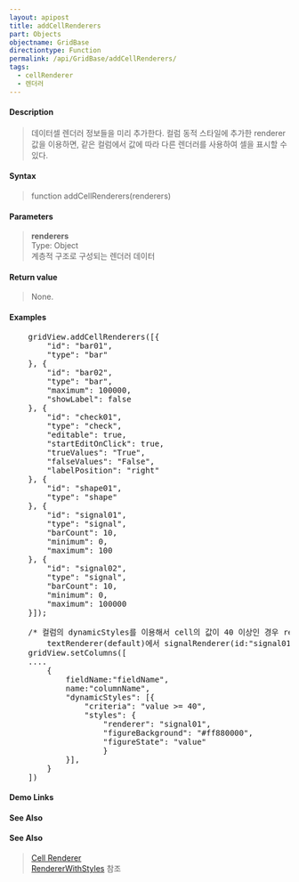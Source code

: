 ```yaml
---
layout: apipost
title: addCellRenderers
part: Objects
objectname: GridBase
directiontype: Function
permalink: /api/GridBase/addCellRenderers/
tags:
  - cellRenderer
  - 렌더러
---
```



#### Description

> 데이터셀 렌더러 정보들을 미리 추가한다.
> 컬럼 동적 스타일에 추가한 renderer 값을 이용하면, 같은 컬럼에서 값에 따라 다른 렌더러를 사용하여 셀을 표시할 수 있다.

#### Syntax

> function addCellRenderers(renderers)

#### Parameters

> **renderers**  
> Type: Object  
> 계층적 구조로 구성되는 렌더러 데이터  

#### Return value

> None.

#### Examples 

<pre class="prettyprint">
	gridView.addCellRenderers([{
		"id": "bar01",
		"type": "bar"
	}, {
		"id": "bar02",
		"type": "bar",
		"maximum": 100000,
		"showLabel": false
	}, {
		"id": "check01",
		"type": "check",
		"editable": true,
		"startEditOnClick": true,
		"trueValues": "True",
		"falseValues": "False",
		"labelPosition": "right"				
	}, {
		"id": "shape01",
		"type": "shape"
	}, {
		"id": "signal01",
		"type": "signal",
		"barCount": 10,
		"minimum": 0,
		"maximum": 100
	}, {
		"id": "signal02",
		"type": "signal",
		"barCount": 10,
		"minimum": 0,
		"maximum": 100000
	}]);

    /* 컬럼의 dynamicStyles를 이용해서 cell의 값이 40 이상인 경우 renderer를 
    	textRenderer(default)에서 signalRenderer(id:"signal01")로 변경한다.*/
	gridView.setColumns([
	....
		{
			fieldName:"fieldName",
			name:"columnName",
			"dynamicStyles": [{
				"criteria": "value >= 40",
				"styles": {
					"renderer": "signal01",
					"figureBackground": "#ff880000",
					"figureState": "value"
					}
			}],			
		}
	])
</pre>

#### Demo Links
#### See Also

#### See Also
> [Cell Renderer](/api/features/Cell%20Renderer)  
> [RendererWithStyles](http://demo.realgrid.com/Demo/RendererWithStyles) 참조
